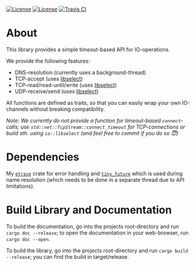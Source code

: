 [![License](https://img.shields.io/badge/License-BSD--2--Clause-blue.svg)](https://opensource.org/licenses/BSD-2-Clause)
[![License](https://img.shields.io/badge/License-MIT-blue.svg)](https://opensource.org/licenses/MIT)
[![Travis CI](https://travis-ci.org/KizzyCode/timeout_io.svg?branch=master)](https://travis-ci.org/KizzyCode/timeout_io)

# About
This library provides a simple timeout-based API for IO-operations.

We provide the following features:
 - DNS-resolution (currently uses a background-thread)
 - TCP-accept (uses [libselect](https://github.com/KizzyCode/libselect))
 - TCP-read/read-until/write (uses [libselect](https://github.com/KizzyCode/libselect))
 - UDP-receive/send (uses [libselect](https://github.com/KizzyCode/libselect))

All functions are defined as traits, so that you can easily wrap your own IO-channels without breaking compatibility.

_Note: We currently do not provide a function for timeout-based `connect`-calls; use
`std::net::TcpStream::connect_timeout` for TCP-connections or build sth. using `io::libselect` (and feel free to commit
if you do so 😇)_

# Dependencies
My [`etrace`](https://crates.io/crates/etrace) crate for error handling and
[`tiny_future`](https://crates.io/crates/tiny_future) which is used during name resolution (which needs to be done in a
separate thread due to API limitations).

# Build Library and Documentation
To build the documentation, go into the projects root-directory and run `cargo doc --release`; to open the documentation
in your web-browser, run `cargo doc --open`.

To build the library, go into the projects root-directory and run `cargo build --release`; you can find the build in
target/release.